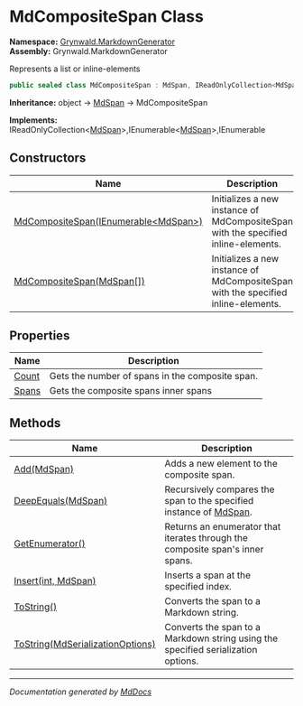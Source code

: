 ﻿<!--  
  <auto-generated>   
    The contents of this file were generated by a tool.  
    Changes to this file may be list if the file is regenerated  
  </auto-generated>   
-->

# MdCompositeSpan Class

**Namespace:** [Grynwald.MarkdownGenerator](../index.md)  
**Assembly:** Grynwald.MarkdownGenerator

Represents a list or inline\-elements

```csharp
public sealed class MdCompositeSpan : MdSpan, IReadOnlyCollection<MdSpan>, IEnumerable<MdSpan>, IEnumerable
```

**Inheritance:** object → [MdSpan](../MdSpan/index.md) → MdCompositeSpan

**Implements:** IReadOnlyCollection\<[MdSpan](../MdSpan/index.md)\>,IEnumerable\<[MdSpan](../MdSpan/index.md)\>,IEnumerable

## Constructors

| Name                                                                                             | Description                                                                        |
| ------------------------------------------------------------------------------------------------ | ---------------------------------------------------------------------------------- |
| [MdCompositeSpan(IEnumerable\<MdSpan\>)](constructors/index.md#mdcompositespanienumerablemdspan) | Initializes a new instance of MdCompositeSpan with the specified inline\-elements. |
| [MdCompositeSpan(MdSpan\[\])](constructors/index.md#mdcompositespanmdspan)                       | Initializes a new instance of MdCompositeSpan with the specified inline\-elements. |

## Properties

| Name                         | Description                                     |
| ---------------------------- | ----------------------------------------------- |
| [Count](properties/Count.md) | Gets the number of spans in the composite span. |
| [Spans](properties/Spans.md) | Gets the composite spans inner spans            |

## Methods

| Name                                                                                   | Description                                                                              |
| -------------------------------------------------------------------------------------- | ---------------------------------------------------------------------------------------- |
| [Add(MdSpan)](methods/Add.md)                                                          | Adds a new element to the composite span.                                                |
| [DeepEquals(MdSpan)](methods/DeepEquals.md)                                            | Recursively compares the span to the specified instance of [MdSpan](../MdSpan/index.md). |
| [GetEnumerator()](methods/GetEnumerator.md)                                            | Returns an enumerator that iterates through the composite span's inner spans.            |
| [Insert(int, MdSpan)](methods/Insert.md)                                               | Inserts a span at the specified index.                                                   |
| [ToString()](methods/ToString.md#tostring)                                             | Converts the span to a Markdown string.                                                  |
| [ToString(MdSerializationOptions)](methods/ToString.md#tostringmdserializationoptions) | Converts the span to a Markdown string using the specified serialization options.        |

___

*Documentation generated by [MdDocs](https://github.com/ap0llo/mddocs)*
